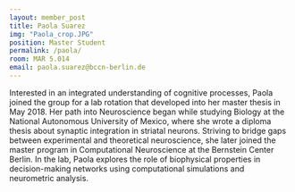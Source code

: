 ```yaml
---
layout: member_post
title: Paola Suarez
img: "Paola_crop.JPG"
position: Master Student
permalink: /paola/
room: MAR 5.014
email: paola.suarez@bccn-berlin.de
---
```

Interested in an integrated understanding of cognitive processes, Paola joined the group for a lab rotation that developed into her master thesis in May 2018. Her path into Neuroscience began while studying Biology at the National Autonomous University of Mexico, where she wrote a diploma thesis about synaptic integration in striatal neurons. Striving to bridge gaps between experimental and theoretical neuroscience, she later joined the master program in Computational Neuroscience at the Bernstein Center Berlin. In the lab, Paola explores the role of biophysical properties in decision-making networks using computational simulations and neurometric analysis.

